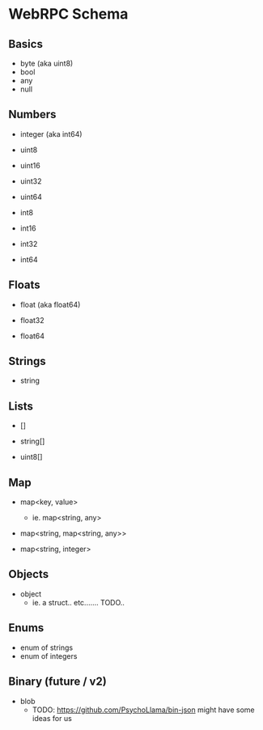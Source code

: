 WebRPC Schema
=============

## Basics

- byte (aka uint8)
- bool
- any
- null


## Numbers

- integer (aka int64)

- uint8
- uint16
- uint32
- uint64

- int8
- int16
- int32
- int64


## Floats

- float (aka float64)

- float32
- float64


## Strings

- string


## Lists

- <type>[]

- string[]

- uint8[]


## Map

- map<key, value>
  * ie. map<string, any>

- map<string, map<string, any>>

- map<string, integer>


## Objects

- object
  * ie. a struct.. etc....... TODO..


## Enums

- enum of strings
- enum of integers


## Binary (future / v2)

- blob
  * TODO: https://github.com/PsychoLlama/bin-json might have some ideas for us
